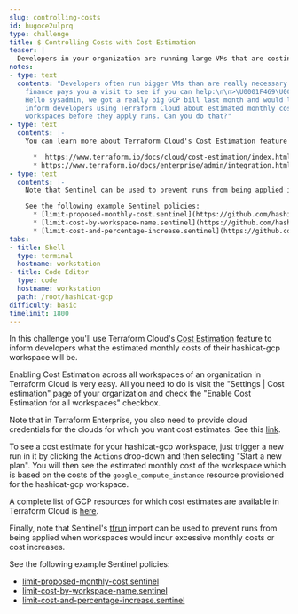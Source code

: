 ```yaml
---
slug: controlling-costs
id: hugoce2ulprq
type: challenge
title: $ Controlling Costs with Cost Estimation
teaser: |
  Developers in your organization are running large VMs that are costing a lot of money. You need a way to restrict the costs of each workspace.
notes:
- type: text
  contents: "Developers often run bigger VMs than are really necessary. Karen from
    finance pays you a visit to see if you can help:\n\n>\U0001F469\U0001F3FC‍\U0001F4BC\U0001F4C8
    Hello sysadmin, we got a really big GCP bill last month and would like you to
    inform developers using Terraform Cloud about estimated monthly costs of their
    workspaces before they apply runs. Can you do that?"
- type: text
  contents: |-
    You can learn more about Terraform Cloud's Cost Estimation feature with these links:

      *  https://www.terraform.io/docs/cloud/cost-estimation/index.html
      * https://www.terraform.io/docs/enterprise/admin/integration.html#cost-estimation-integration
- type: text
  contents: |-
    Note that Sentinel can be used to prevent runs from being applied if estimated monthly costs or their increases are too high.

    See the following example Sentinel policies:
      * [limit-proposed-monthly-cost.sentinel](https://github.com/hashicorp/terraform-sentinel-policies/blob/main/cloud-agnostic/limit-proposed-monthly-cost.sentinel)
      * [limit-cost-by-workspace-name.sentinel](https://github.com/hashicorp/terraform-sentinel-policies/blob/main/cloud-agnostic/limit-cost-by-workspace-name.sentinel)
      * [limit-cost-and-percentage-increase.sentinel](https://github.com/hashicorp/terraform-sentinel-policies/blob/main/cloud-agnostic/limit-cost-and-percentage-increase.sentinel)
tabs:
- title: Shell
  type: terminal
  hostname: workstation
- title: Code Editor
  type: code
  hostname: workstation
  path: /root/hashicat-gcp
difficulty: basic
timelimit: 1800
---
```

In this challenge you'll use Terraform Cloud's [Cost Estimation](https://www.terraform.io/docs/cloud/cost-estimation/index.html) feature to inform developers what the estimated monthly costs of their hashicat-gcp workspace will be.

Enabling Cost Estimation across all workspaces of an organization in Terraform Cloud is very easy. All you need to do is visit the "Settings | Cost estimation" page of your organization and check the "Enable Cost Estimation for all workspaces" checkbox.

Note that in Terraform Enterprise, you also need to provide cloud credentials for the clouds for which you want cost estimates. See this [link](https://www.terraform.io/docs/enterprise/admin/integration.html#cost-estimation-integration).

To see a cost estimate for your hashicat-gcp workspace, just trigger a new run in it by clicking the `Actions` drop-down and then selecting "Start a new plan". You will then see the estimated monthly cost of the workspace which is based on the costs of the `google_compute_instance` resource provisioned for the hashicat-gcp workspace.

A complete list of GCP resources for which cost estimates are available in Terraform Cloud is [here](https://www.terraform.io/docs/cloud/cost-estimation/gcp.html).

Finally, note that Sentinel's [tfrun](https://www.terraform.io/docs/cloud/sentinel/import/tfrun.html) import can be used to prevent runs from being applied when workspaces would incur excessive monthly costs or cost increases.

See the following example Sentinel policies:
  * [limit-proposed-monthly-cost.sentinel](https://github.com/hashicorp/terraform-sentinel-policies/blob/main/cloud-agnostic/limit-proposed-monthly-cost.sentinel)
  * [limit-cost-by-workspace-name.sentinel](https://github.com/hashicorp/terraform-sentinel-policies/blob/main/cloud-agnostic/limit-cost-by-workspace-name.sentinel)
  * [limit-cost-and-percentage-increase.sentinel](https://github.com/hashicorp/terraform-sentinel-policies/blob/main/cloud-agnostic/limit-cost-and-percentage-increase.sentinel)